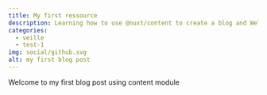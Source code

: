 ```yaml
---
title: My first ressource
description: Learning how to use @nuxt/content to create a blog and Welcome to my first blog post using content module and Welcome to my first blog post using content module
categories: 
  - veille
  - test-1
img: social/github.svg
alt: my first blog post
---
```



Welcome to my first blog post using content module